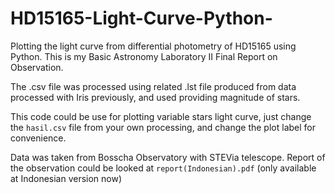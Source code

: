 # HD15165-Light-Curve-Python-

Plotting the light curve from differential photometry of HD15165 using Python. This is my Basic Astronomy Laboratory II Final Report on Observation. 

The .csv file was processed using related .lst file produced from data processed with Iris previously, and used providing magnitude of stars.

This code could be use for plotting variable stars light curve, just change the `hasil.csv` file from your own processing, and change the plot label for convenience.

Data was taken from Bosscha Observatory with STEVia telescope. Report of the observation could be looked at `report(Indonesian).pdf` (only available at Indonesian version now)

